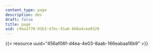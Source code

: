 ```yaml
---
content_type: page
description: des
draft: false
title: page
uid: c9ea1f70-91b3-47bc-91a6-b68a4cee0329
---
```

{{< resource uuid="456af06f-d4ea-4e03-8aab-166eabaa16b9" >}}